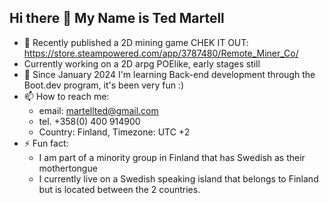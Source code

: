 ## Hi there 👋 My Name is Ted Martell

- 🔭 Recently published a 2D mining game CHEK IT OUT: https://store.steampowered.com/app/3787480/Remote_Miner_Co/
- Currently working on a 2D arpg POElike, early stages still
- 🌱 Since January 2024 I'm learning Back-end development through the Boot.dev program, it's been very fun :)  
- 📫 How to reach me:
  - email: martellted@gmail.com
  - tel. +358(0) 400 914900
  - Country: Finland, Timezone: UTC +2 
- ⚡ Fun fact:
  - I am part of a minority group in Finland that has Swedish as their mothertongue
  - I currently live on a Swedish speaking island that belongs to Finland but is located between the 2 countries. 


